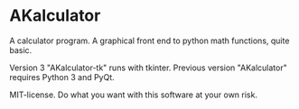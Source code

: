 # AKalculator
A calculator program. A graphical front end to python math functions, quite basic.

Version 3 "AKalculator-tk" runs with tkinter. Previous version "AKalculator" requires Python 3 and PyQt.


MIT-license. Do what you want with this software at your own risk.
